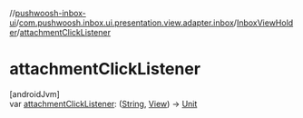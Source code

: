 //[pushwoosh-inbox-ui](../../../index.md)/[com.pushwoosh.inbox.ui.presentation.view.adapter.inbox](../index.md)/[InboxViewHolder](index.md)/[attachmentClickListener](attachment-click-listener.md)

# attachmentClickListener

[androidJvm]\
var [attachmentClickListener](attachment-click-listener.md): ([String](https://kotlinlang.org/api/latest/jvm/stdlib/kotlin-stdlib/kotlin/-string/index.html), [View](https://developer.android.com/reference/kotlin/android/view/View.html)) -&gt; [Unit](https://kotlinlang.org/api/latest/jvm/stdlib/kotlin-stdlib/kotlin/-unit/index.html)
